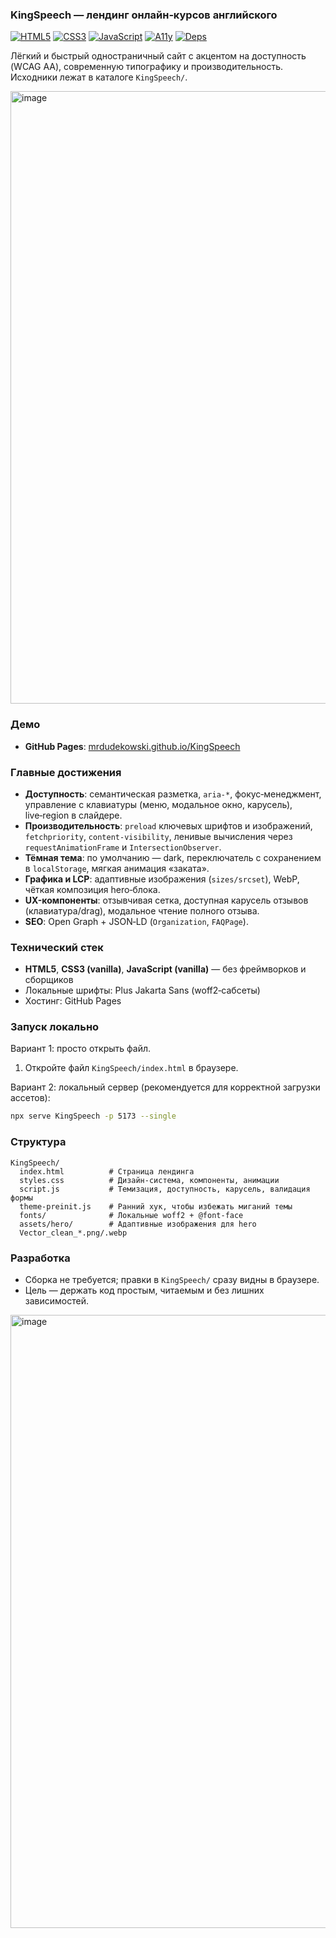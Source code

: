 ### KingSpeech — лендинг онлайн‑курсов английского

[![HTML5](https://img.shields.io/badge/HTML5-E34F26?logo=html5&logoColor=white&style=flat)](https://developer.mozilla.org/docs/Web/Guide/HTML/HTML5)
[![CSS3](https://img.shields.io/badge/CSS3-1572B6?logo=css3&logoColor=white&style=flat)](https://developer.mozilla.org/docs/Web/CSS)
[![JavaScript](https://img.shields.io/badge/JavaScript-F7DF1E?logo=javascript&logoColor=000&style=flat)](https://developer.mozilla.org/docs/Web/JavaScript)
[![A11y](https://img.shields.io/badge/a11y-WCAG%20AA-0ea5e9?style=flat)](https://www.w3.org/WAI/standards-guidelines/wcag/)
[![Deps](https://img.shields.io/badge/zero_deps-vanilla_js-22c55e?style=flat)](https://developer.mozilla.org/docs/Web/JavaScript)

Лёгкий и быстрый одностраничный сайт с акцентом на доступность (WCAG AA), современную типографику и производительность. Исходники лежат в каталоге `KingSpeech/`.

<img width="1898" height="980" alt="image" src="https://github.com/user-attachments/assets/195fdef8-8898-49f9-8671-088f3462cc22" />


### Демо

- **GitHub Pages**: [mrdudekowski.github.io/KingSpeech](https://mrdudekowski.github.io/KingSpeech/)

### Главные достижения

- **Доступность**: семантическая разметка, `aria-*`, фокус‑менеджмент, управление с клавиатуры (меню, модальное окно, карусель), live‑region в слайдере.
- **Производительность**: `preload` ключевых шрифтов и изображений, `fetchpriority`, `content-visibility`, ленивые вычисления через `requestAnimationFrame` и `IntersectionObserver`.
- **Тёмная тема**: по умолчанию — dark, переключатель с сохранением в `localStorage`, мягкая анимация «заката».
- **Графика и LCP**: адаптивные изображения (`sizes/srcset`), WebP, чёткая композиция hero‑блока.
- **UX-компоненты**: отзывчивая сетка, доступная карусель отзывов (клавиатура/drag), модальное чтение полного отзыва.
- **SEO**: Open Graph + JSON‑LD (`Organization`, `FAQPage`).

### Технический стек

- **HTML5**, **CSS3 (vanilla)**, **JavaScript (vanilla)** — без фреймворков и сборщиков
- Локальные шрифты: Plus Jakarta Sans (woff2‑сабсеты)
- Хостинг: GitHub Pages

### Запуск локально

Вариант 1: просто открыть файл.

1. Откройте файл `KingSpeech/index.html` в браузере.

Вариант 2: локальный сервер (рекомендуется для корректной загрузки ассетов):

```bash
npx serve KingSpeech -p 5173 --single
```

### Структура

```text
KingSpeech/
  index.html          # Страница лендинга
  styles.css          # Дизайн‑система, компоненты, анимации
  script.js           # Темизация, доступность, карусель, валидация формы
  theme-preinit.js    # Ранний хук, чтобы избежать миганий темы
  fonts/              # Локальные woff2 + @font-face
  assets/hero/        # Адаптивные изображения для hero
  Vector_clean_*.png/.webp
```

### Разработка

- Сборка не требуется; правки в `KingSpeech/` сразу видны в браузере.
- Цель — держать код простым, читаемым и без лишних зависимостей.



<img width="1899" height="981" alt="image" src="https://github.com/user-attachments/assets/f348a0dd-ac69-4dcd-a3c4-dd7205a4ea18" />
